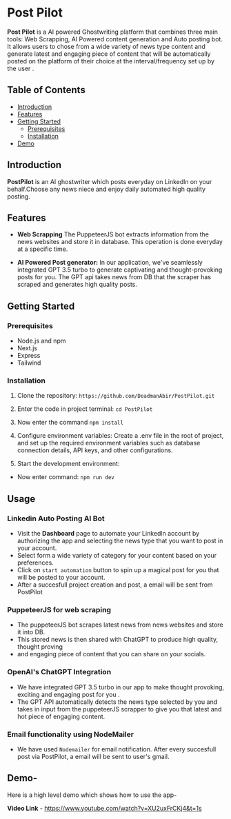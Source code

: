 # Post Pilot

**Post Pilot** is a AI powered Ghostwriting platform that combines three main tools: Web Scrapping,  AI Powered content generation and Auto posting bot. It allows users to chose from a wide variety of news type content and generate latest and engaging piece of content that will be automatically posted on the platform of their choice at the interval/frequency set up by the user .

## Table of Contents

- [Introduction](#introduction)
- [Features](#features)
- [Getting Started](#getting-started)
  - [Prerequisites](#prerequisites)
  - [Installation](#installation)
- [Demo](#demo)

## Introduction

**PostPilot** is an AI ghostwriter which posts everyday on Linkedln on your behalf.Choose any news niece and enjoy daily automated high quality posting.

## Features

- **Web Scrapping** The PuppeteerJS bot extracts information from the news websites and store it in database. This operation is done everyday at a specific time.

- **AI Powered Post generator:** In our application, we've seamlessly integrated GPT 3.5 turbo to generate captivating and thought-provoking posts for you. The GPT api takes news from DB that the scraper has scraped and generates high quality posts.

## Getting Started

### Prerequisites

- Node.js and npm
- Next.js
- Express
- Tailwind

### Installation

1. Clone the repository: `https://github.com/DeadmanAbir/PostPilot.git`
2. Enter the code in project terminal: `cd PostPilot`
3. Now enter the command `npm install`
   
4. Configure environment variables: Create a .env file in the root of project, and set up the required environment variables such as database connection details, API keys, and other configurations.
5. Start the development environment: 
  - Now enter command: `npm run dev`

## Usage

### Linkedin Auto Posting AI Bot

- Visit the **Dashboard** page to automate your Linkedln account by authorizing the app and selecting the news type that you want to post in your account.
- Select form a wide variety of category for your content based on your preferences.
- Click on `start automation` button to spin up a magical post for you that will be posted to your account.
- After a succesfull project creation and post, a email will be sent from PostPilot

### PuppeteerJS for web scraping
- The puppeteerJS bot scrapes latest news from news websites and store it into DB. 
- This stored news is then shared with ChatGPT to produce high quality, thought proving
- and engaging piece of content that you can share on your socials. 

### OpenAI's ChatGPT Integration

- We have integrated GPT 3.5 turbo in our app to make thought provoking, exciting and engaging post for you .
- The GPT API automatically detects the news type selected by you and takes in input from the puppeteerJS scrapper to give you that latest and hot piece of engaging content.

### Email functionality using NodeMailer

- We have used `Nodemailer` for email notification. After every succesfull post via PostPilot, a email will be sent to user's gmail.

## Demo-

Here is a high level demo which shows how to use the app-

**Video Link** - https://www.youtube.com/watch?v=XU2uxFrCKj4&t=1s
